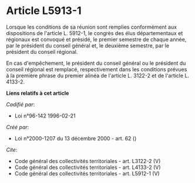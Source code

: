 # Article L5913-1

Lorsque les conditions de sa réunion sont remplies conformément aux dispositions de l'article L. 5912-1, le congrès des élus
départementaux et régionaux est convoqué et présidé, le premier semestre de chaque année, par le président du conseil général
et, le deuxième semestre, par le président du conseil régional. 

En cas d'empêchement, le président du conseil général ou le président du conseil régional est remplacé, respectivement dans
les conditions prévues à la première phrase du premier alinéa de l'article L. 3122-2 et de l'article L. 4133-2.

**Liens relatifs à cet article**

_Codifié par_:

  - Loi n°96-142 1996-02-21

_Créé par_:

  - Loi n°2000-1207 du 13 décembre 2000 - art. 62 ()

_Cite_:

  - Code général des collectivités territoriales - art. L3122-2 (V)
  - Code général des collectivités territoriales - art. L4133-2 (V)
  - Code général des collectivités territoriales - art. L5912-1 (V)
